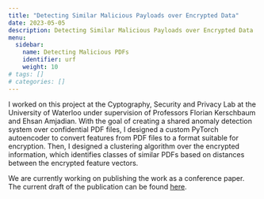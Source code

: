 ```yaml
---
title: "Detecting Similar Malicious Payloads over Encrypted Data"
date: 2023-05-05
description: Detecting Similar Malicious Payloads over Encrypted Data
menu:
  sidebar:
    name: Detecting Malicious PDFs
    identifier: urf
    weight: 10
# tags: []
# categories: []
---
```


I worked on this project at the Cyptography, Security and Privacy Lab at the University of Waterloo under supervision of Professors Florian Kerschbaum and Ehsan Amjadian. With the goal of creating a shared anomaly detection system over confidential PDF files, I designed a custom PyTorch autoencoder to convert features from PDF files to a format suitable for encryption. Then, I designed a clustering algorithm over the encrypted information, which identifies classes of similar PDFs based on distances between the encrypted feature vectors.

We are currently working on publishing the work as a conference paper. The current draft of the publication can be found [here](urf.pdf).